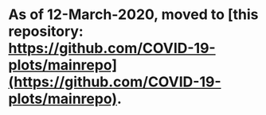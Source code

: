 # As of 12-March-2020, moved to [this repository: https://github.com/COVID-19-plots/mainrepo](https://github.com/COVID-19-plots/mainrepo).
